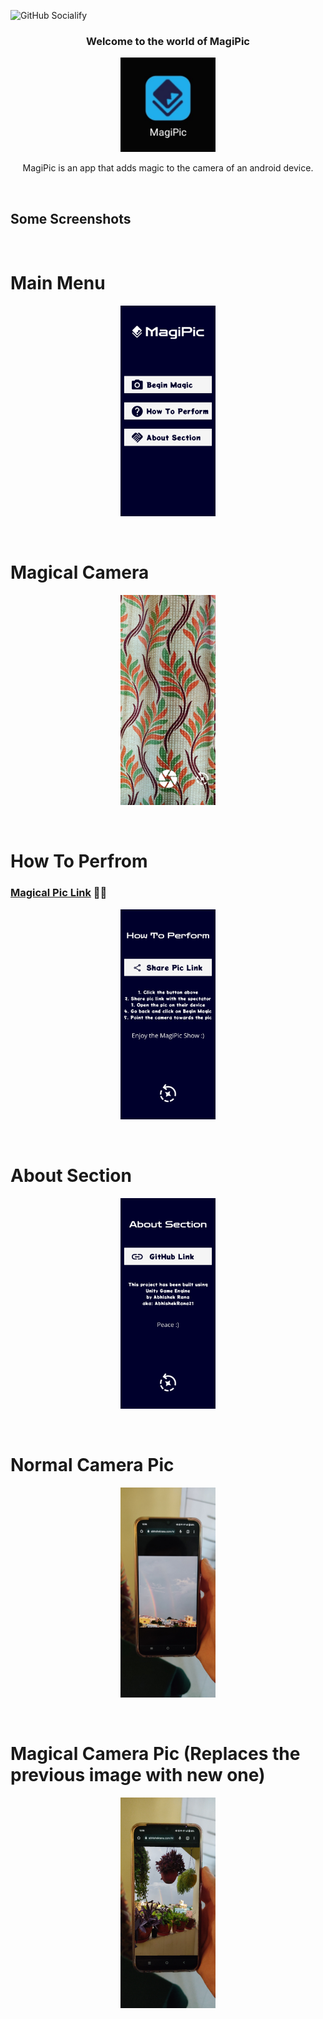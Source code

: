 ![GitHub Socialify](https://socialify.git.ci/AbhishekRana21/MagiPic/image?description=1&pattern=Formal%20Invitation&theme=Dark)

<div align="center">
  <h3>Welcome to the world of MagiPic</h3>
</div>

<p align="center">
  <img width="30%" src="https://github.com/AbhishekRana21/MagiPic/blob/master/Screenshots/Screenshot1.jpg"/>
</p>
<p align="center">MagiPic is an app that adds magic to the camera of an android device.</p>

<br>

## Some Screenshots
<br>

# Main Menu
<p align="center">
  <img width="30%" src="https://github.com/AbhishekRana21/MagiPic/blob/master/Screenshots/Screenshot2.jpg"/>
</p>

<br>

# Magical Camera
<p align="center">
  <img width="30%" src="https://github.com/AbhishekRana21/MagiPic/blob/master/Screenshots/Screenshot3.jpg"/>
</p>

<br>

# How To Perfrom <h3><a href="https://abhishekrana.com/MagiPic/MagicalPic.jpg">Magical Pic Link</a> 🔗🔗</h3>
<p align="center">
  <img width="30%" src="https://github.com/AbhishekRana21/MagiPic/blob/master/Screenshots/Screenshot4.jpg"/>
</p>

<br>

# About Section
<p align="center">
  <img width="30%" src="https://github.com/AbhishekRana21/MagiPic/blob/master/Screenshots/Screenshot5.jpg"/>
</p>

<br>

# Normal Camera Pic
<p align="center">
  <img width="30%" src="https://github.com/AbhishekRana21/MagiPic/blob/master/Screenshots/Screenshot6.jpg"/>
</p>

<br>

# Magical Camera Pic (Replaces the previous image with new one)
<p align="center">
  <img width="30%" src="https://github.com/AbhishekRana21/MagiPic/blob/master/Screenshots/Screenshot7.png"/>
</p>
